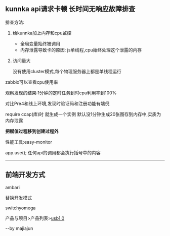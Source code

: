 ## kunnka api请求卡顿 长时间无响应故障排查

排查方法:

1. 给kunnka加上内存和cpu监控

   - 全局变量始终被调用
   - 内存泄露导致卡的原因: js单线程,cpu始终处理这个泄露的内存

2. 访问量大

   没有使用cluster模式,每个物理服务器上都是单线程运行

zabbix可以查看cpu使用率

观察发现的结果:1分钟的定时任务到时cpu利用率到100%

对比Pre4和线上环境,发现时验证码和注册功能有端倪

require ccap(库)时 就生成一个实例 默认没1分钟生成20张图存到内存中,实质为内存泄露

**把赋值过程移到创建过程外**



性能工具:easy-monitor



app.use(); 任何api的调用都会执行括号中的内容

----



## 前端开发方式

ambari

替换开发模式

switchyomega

产品与项目>产品列表>[usb1.0](https://confluence.ustack.com/pages/viewpage.action?pageId=17090177)





--by majiajun